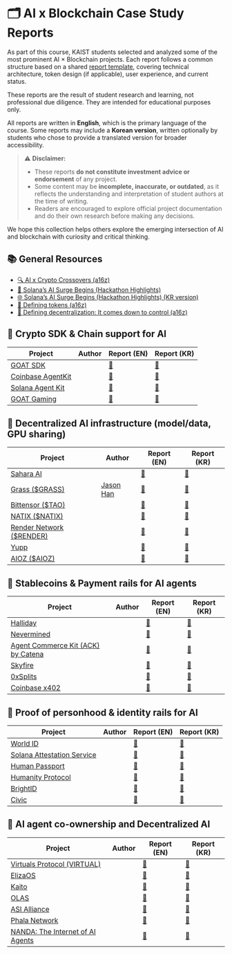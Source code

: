 # 🗂 AI x Blockchain Case Study Reports

As part of this course, KAIST students selected and analyzed some of the most prominent AI × Blockchain projects. Each report follows a common structure based on a shared [report template](./template.md), covering technical architecture, token design (if applicable), user experience, and current status.

These reports are the result of student research and learning, not professional due diligence. They are intended for educational purposes only.

All reports are written in **English**, which is the primary language of the course. Some reports may include a **Korean version**, written optionally by students who chose to provide a translated version for broader accessibility.

> ⚠ **Disclaimer:**  
> - These reports **do not constitute investment advice or endorsement** of any project.  
> - Some content may be **incomplete, inaccurate, or outdated**, as it reflects the understanding and interpretation of student authors at the time of writing.  
> - Readers are encouraged to explore official project documentation and do their own research before making any decisions.

We hope this collection helps others explore the emerging intersection of AI and blockchain with curiosity and critical thinking.

## 📚 General Resources
- [🔍 AI x Crypto Crossovers (a16z)](https://a16zcrypto.com/posts/article/ai-crypto-crossovers/)
- [🚀 Solana’s AI Surge Begins (Hackathon Highlights)](https://4pillars.io/en/articles/solana-s-ai-surge-begins-hackathon-highlights)
- [🌐 Solana’s AI Surge Begins (Hackathon Highlights) (KR version)](https://4pillars.io/ko/articles/solana-s-ai-surge-begins-hackathon-highlights)
- [📜 Defining tokens (a16z)](https://a16zcrypto.com/posts/article/defining-tokens/)
- [🧮 Defining decentralization: It comes down to control (a16z)](https://a16zcrypto.com/posts/article/defining-decentralization-control/)

## 🔧 Crypto SDK & Chain support for AI

| Project | Author | Report (EN) | Report (KR) |
|---------|--------|-------------|-------------|
| [GOAT SDK](https://github.com/goat-sdk/goat) |  | [📄](reports/goat.md) | [📄](reports/goat_kr.md) |
| [Coinbase AgentKit](https://www.coinbase.com/developer-platform/products/agentkit) |  | [📄](reports/coinbase_agentkit.md) | [📄](reports/coinbase_agentkit_kr.md) |
| [Solana Agent Kit](https://github.com/sendaifun/solana-agent-kit) |  | [📄](reports/solana_agentkit.md) | [📄](reports/solana_agentkit_kr.md) |
| [GOAT Gaming](https://goatgaming.com/) |  | [📄](reports/goat_gaming.md) | [📄](reports/goat_gaming_kr.md) |


## 🧠 Decentralized AI infrastructure (model/data, GPU sharing)

| Project | Author | Report (EN) | Report (KR) |
|---------|--------|-------------|-------------|
| [Sahara AI](https://saharaai.com/) |  | [📄](reports/saharaai.md) | [📄](reports/saharaai_kr.md) |
| [Grass ($GRASS)](https://www.grass.io/) | [Jason Han](https://www.linkedin.com/in/jaesunhan/) | [📄](./grass/) | [📄](./grass_kr/) |
| [Bittensor ($TAO)](https://docs.bittensor.com/) |  | [📄](reports/bittensor.md) | [📄](reports/bittensor_kr.md) |
| [NATIX ($NATIX)](https://www.natix.network/) |  | [📄](reports/natix.md) | [📄](reports/natix_kr.md) |
| [Render Network ($RENDER)](https://renderfoundation.com/whitepaper) |  | [📄](reports/render.md) | [📄](reports/render_kr.md) |
| [Yupp](https://yupp.ai/) |  | [📄](reports/yupp.md) | [📄](reports/yupp_kr.md) |
| [AIOZ ($AIOZ)](https://aioz.network/) |  | [📄](reports/aioz.md) | [📄](reports/aioz_kr.md) |


## 💸 Stablecoins & Payment rails for AI agents

| Project | Author | Report (EN) | Report (KR) |
|---------|--------|-------------|-------------|
| [Halliday](https://halliday.xyz/) |  | [📄](reports/halliday.md) | [📄](reports/halliday_kr.md) |
| [Nevermined](https://docs.nevermined.app/) |  | [📄](reports/nevermined.md) | [📄](reports/nevermined_kr.md) |
| [Agent Commerce Kit (ACK) by Catena](https://www.agentcommercekit.com/overview/introduction) |  | [📄](reports/ack_catena.md) | [📄](reports/ack_catena_kr.md) |
| [Skyfire](https://skyfire.xyz/) |  | [📄](reports/skyfire.md) | [📄](reports/skyfire_kr.md) |
| [0xSplits](https://splits.org/) |  | [📄](reports/0xsplits.md) | [📄](reports/0xsplits_kr.md) |
| [Coinbase x402](https://www.x402.org/) |  | [📄](reports/x402.md) | [📄](reports/x402_kr.md) |


## 🛂 Proof of personhood & identity rails for AI

| Project | Author | Report (EN) | Report (KR) |
|---------|--------|-------------|-------------|
| [World ID](https://world.org/world-id) |  | [📄](reports/worldid.md) | [📄](reports/worldid_kr.md) |
| [Solana Attestation Service](https://attest.solana.com/) |  | [📄](reports/solana_attestation.md) | [📄](reports/solana_attestation_kr.md) |
| [Human Passport](https://passport.human.tech/) |  | [📄](reports/human_passport.md) | [📄](reports/human_passport_kr.md) |
| [Humanity Protocol](https://www.humanity.org/) |  | [📄](reports/humanity_protocol.md) | [📄](reports/humanity_protocol_kr.md) |
| [BrightID](https://www.brightid.org/) |  | [📄](reports/brightid.md) | [📄](reports/brightid_kr.md) |
| [Civic](https://www.civic.com/) |  | [📄](reports/civic.md) | [📄](reports/civic_kr.md) |


## 🤖 AI agent co-ownership and Decentralized AI

| Project | Author | Report (EN) | Report (KR) |
|---------|--------|-------------|-------------|
| [Virtuals Protocol (VIRTUAL)](https://virtuals.io/) |  | [📄](reports/virtuals.md) | [📄](reports/virtuals_kr.md) |
| [ElizaOS](https://www.elizaos.ai/) |  | [📄](reports/elizaos.md) | [📄](reports/elizaos_kr.md) |
| [Kaito](https://kaito.ai/) |  | [📄](reports/kaito.md) | [📄](reports/kaito_kr.md) |
| [OLAS](https://olas.network/) |  | [📄](reports/olas.md) | [📄](reports/olas_kr.md) |
| [ASI Alliance](https://superintelligence.io/) |  | [📄](reports/asi_alliance.md) | [📄](reports/asi_alliance_kr.md) |
| [Phala Network](https://phala.network/ai) |  | [📄](reports/phala.md) | [📄](reports/phala_kr.md) |
| [NANDA: The Internet of AI Agents](https://nanda.media.mit.edu/) |  | [📄](reports/nanda.md) | [📄](reports/nanda_kr.md) |
